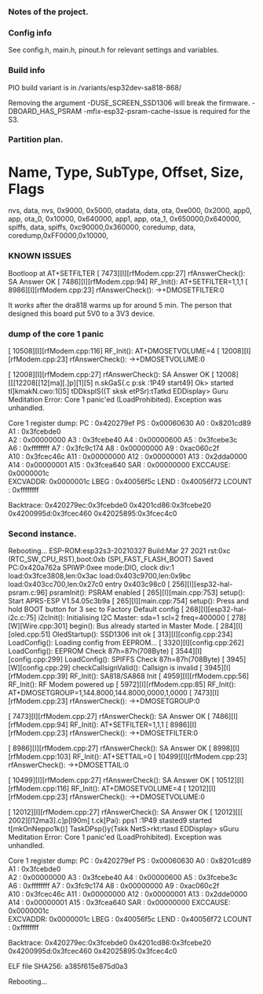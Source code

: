 ### Notes of the project. 


### Config info
See config.h, main.h, pinout.h for relevant settings and variables. 

### Build info
PIO build variant is in /variants/esp32dev-sa818-868/

Removing the argument -DUSE_SCREEN_SSD1306 will break the firmware. 
-DBOARD_HAS_PSRAM -mfix-esp32-psram-cache-issue is required for the S3. 


### Partition plan. 
# Name,   Type, SubType, Offset,  Size, Flags
nvs,      data, nvs,     0x9000,  0x5000,
otadata,  data, ota,     0xe000,  0x2000,
app0,     app,  ota_0,   0x10000, 0x640000,
app1,     app,  ota_1,   0x650000,0x640000,
spiffs,   data, spiffs,  0xc90000,0x360000,
coredump, data, coredump,0xFF0000,0x10000,


### KNOWN ISSUES ###
Bootloop at AT+SETFILTER
[  7473][I][rfModem.cpp:27] rfAnswerCheck(): SA Answer OK
[  7486][I][rfModem.cpp:94] RF_Init(): AT+SETFILTER=1,1,1
[  8986][I][rfModem.cpp:23] rfAnswerCheck(): ->+DMOSETFILTER:0

It _works_ after the dra818 warms up for around 5 min. The person that designed this board put 5V0 to a 3V3 device. 



### dump of the core 1 panic
[ 10508][I][rfModem.cpp:116] RF_Init(): AT+DMOSETVOLUME=4
[ 12008][I][rfModem.cpp:23] rfAnswerCheck(): ->+DMOSETVOLUME:0

[ 12008][I][rfModem.cpp:27] rfAnswerCheck(): SA Answer OK
[ 12008][[[12208[[12[ma][.]p][1][5] n.skGaS(.c p:sk :1P49 start49]
Ok> started                                                       tI]kmakN.cwo:1()5] tDDksplS((T sksk etPSr):tTatkd
EDDisplay> Guru Meditation Error: Core  1 panic'ed (LoadProhibited). Exception was unhandled.

Core  1 register dump:
PC      : 0x420279ef  PS      : 0x00060630  A0      : 0x8201cd89  A1      : 0x3fcebde0  
A2      : 0x00000000  A3      : 0x3fcebe40  A4      : 0x00000600  A5      : 0x3fcebe3c  
A6      : 0xffffffff  A7      : 0x3fc9c174  A8      : 0x00000000  A9      : 0xac060c2f  
A10     : 0x3fcec46c  A11     : 0x00000000  A12     : 0x00000001  A13     : 0x2dda0000  
A14     : 0x00000001  A15     : 0x3fcea640  SAR     : 0x00000000  EXCCAUSE: 0x0000001c  
EXCVADDR: 0x0000001c  LBEG    : 0x40056f5c  LEND    : 0x40056f72  LCOUNT  : 0xffffffff  


Backtrace: 0x420279ec:0x3fcebde0 0x4201cd86:0x3fcebe20 0x4200995d:0x3fcec460 0x42025895:0x3fcec4c0



### Second instance. 


Rebooting...
ESP-ROM:esp32s3-20210327
Build:Mar 27 2021
rst:0xc (RTC_SW_CPU_RST),boot:0xb (SPI_FAST_FLASH_BOOT)
Saved PC:0x420a762a
SPIWP:0xee
mode:DIO, clock div:1
load:0x3fce3808,len:0x3ac
load:0x403c9700,len:0x9bc
load:0x403cc700,len:0x27c0
entry 0x403c98c0
[   256][I][esp32-hal-psram.c:96] psramInit(): PSRAM enabled
[   265][I][main.cpp:753] setup(): Start APRS-ESP V1.54.05c3b9a
[   265][I][main.cpp:754] setup(): Press and hold BOOT button for 3 sec to Factory Default config
[   268][I][esp32-hal-i2c.c:75] i2cInit(): Initialising I2C Master: sda=1 scl=2 freq=400000
[   278][W][Wire.cpp:301] begin(): Bus already started in Master Mode.
[   284][I][oled.cpp:51] OledStartup(): SSD1306 init ok
[   313][I][config.cpp:234] LoadConfig(): Loading config from EEPROM...
[  3320][I][config.cpp:262] LoadConfig(): EEPROM Check 87h=87h(708Byte)
[  3544][I][config.cpp:299] LoadConfig(): SPIFFS Check 87h=87h(708Byte)
[  3945][W][config.cpp:29] checkCallsignValid(): Callsign is invalid
[  3945][I][rfModem.cpp:39] RF_Init(): SA818/SA868 Init
[  4959][I][rfModem.cpp:56] RF_Init(): RF Modem powered up
[  5972][I][rfModem.cpp:85] RF_Init(): AT+DMOSETGROUP=1,144.8000,144.8000,0000,1,0000
[  7473][I][rfModem.cpp:23] rfAnswerCheck(): ->+DMOSETGROUP:0

[  7473][I][rfModem.cpp:27] rfAnswerCheck(): SA Answer OK
[  7486][I][rfModem.cpp:94] RF_Init(): AT+SETFILTER=1,1,1
[  8986][I][rfModem.cpp:23] rfAnswerCheck(): ->+DMOSETFILTER:0

[  8986][I][rfModem.cpp:27] rfAnswerCheck(): SA Answer OK
[  8998][I][rfModem.cpp:103] RF_Init(): AT+SETTAIL=0
[ 10499][I][rfModem.cpp:23] rfAnswerCheck(): ->+DMOSETTAIL:0

[ 10499][I][rfModem.cpp:27] rfAnswerCheck(): SA Answer OK
[ 10512][I][rfModem.cpp:116] RF_Init(): AT+DMOSETVOLUME=4
[ 12012][I][rfModem.cpp:23] rfAnswerCheck(): ->+DMOSETVOLUME:0

[ 12012][I][rfModem.cpp:27] rfAnswerCheck(): SA Answer OK
[ 12012][[[ 2002][I12ma3].c]p[I90m] t.ck[Pai): pps1 :1P49 stasted9
<L> started                                                        t[mkOnNeppo1k()] TaskDPsp()y(Tskk NetS>rkt:rtasd
EDDisplay> sGuru Meditation Error: Core  1 panic'ed (LoadProhibited). Exception was unhandled.

Core  1 register dump:
PC      : 0x420279ef  PS      : 0x00060630  A0      : 0x8201cd89  A1      : 0x3fcebde0  
A2      : 0x00000000  A3      : 0x3fcebe40  A4      : 0x00000600  A5      : 0x3fcebe3c  
A6      : 0xffffffff  A7      : 0x3fc9c174  A8      : 0x00000000  A9      : 0xac060c2f  
A10     : 0x3fcec46c  A11     : 0x00000000  A12     : 0x00000001  A13     : 0x2dde0000  
A14     : 0x00000001  A15     : 0x3fcea640  SAR     : 0x00000000  EXCCAUSE: 0x0000001c  
EXCVADDR: 0x0000001c  LBEG    : 0x40056f5c  LEND    : 0x40056f72  LCOUNT  : 0xffffffff  


Backtrace: 0x420279ec:0x3fcebde0 0x4201cd86:0x3fcebe20 0x4200995d:0x3fcec460 0x42025895:0x3fcec4c0




ELF file SHA256: a385f615e875d0a3

Rebooting...